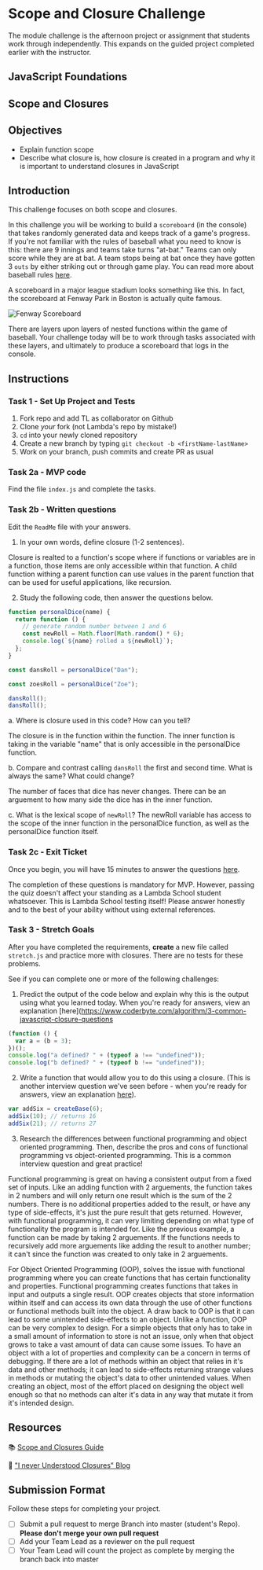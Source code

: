 # Scope and Closure Challenge

The module challenge is the afternoon project or assignment that students work through independently. This expands on the guided project completed earlier with the instructor.

## JavaScript Foundations

## Scope and Closures

## Objectives

- Explain function scope
- Describe what closure is, how closure is created in a program and why it is important to understand closures in JavaScript

## Introduction

This challenge focuses on both scope and closures.

In this challenge you will be working to build a `scoreboard` (in the console) that takes randomly generated data and keeps track of a game's progress. If you're not familiar with the rules of baseball what you need to know is this: there are 9 innings and teams take turns "at-bat." Teams can only score while they are at bat. A team stops being at bat once they have gotten 3 `outs` by either striking out or through game play. You can read more about baseball rules [here](https://www.rulesofsport.com/sports/baseball.html).

A scoreboard in a major league stadium looks something like this. In fact, the scoreboard at Fenway Park in Boston is actually quite famous.

![Fenway Scoreboard](https://storage.googleapis.com/afs-prod/media/media:e959506330fd4e5890023c93cfbaac55/800.jpeg)

There are layers upon layers of nested functions within the game of baseball. Your challenge today will be to work through tasks associated with these layers, and ultimately to produce a scoreboard that logs in the console.

## Instructions

### Task 1 - Set Up Project and Tests

1. Fork repo and add TL as collaborator on Github
2. Clone _your_ fork (not Lambda's repo by mistake!)
3. `cd` into your newly cloned repository
4. Create a new branch by typing `git checkout -b <firstName-lastName>`
5. Work on your branch, push commits and create PR as usual

### Task 2a - MVP code

Find the file `index.js` and complete the tasks.

### Task 2b - Written questions

Edit the `ReadMe` file with your answers.

1. In your own words, define closure (1-2 sentences).

Closure is realted to a function's scope where if functions or variables are in a function, those items are only accessible within that function.
A child function withing a parent function can use values in the parent function that can be used for useful applications, like recursion.

2. Study the following code, then answer the questions below.

```js
function personalDice(name) {
  return function () {
    // generate random number between 1 and 6
    const newRoll = Math.floor(Math.random() * 6);
    console.log(`${name} rolled a ${newRoll}`);
  };
}

const dansRoll = personalDice("Dan");

const zoesRoll = personalDice("Zoe");

dansRoll();
dansRoll();
```

a. Where is closure used in this code? How can you tell?

The closure is in the function within the function. The inner function is taking in the variable "name" that is only accessible in the personalDice function.

b. Compare and contrast calling `dansRoll` the first and second time. What is always the same? What could change?

The number of faces that dice has never changes. There can be an arguement to how many side the dice has in the inner function.

c. What is the lexical scope of `newRoll`?
The newRoll variable has access to the scope of the inner function in the personalDice function, as well as the personalDice function itself.

### Task 2c - Exit Ticket

Once you begin, you will have 15 minutes to answer the questions [here](https://app.codesignal.com/public-test/WjSzNh9gDrD8Xn8hw/enY3yPRP3nEm7E).

The completion of these questions is mandatory for MVP. However, passing the quiz doesn't affect your standing as a Lambda School student whatsoever. This is Lambda School testing itself! Please answer honestly and to the best of your ability without using external references.

### Task 3 - Stretch Goals

After you have completed the requirements, **create** a new file called `stretch.js` and practice more with closures. There are no tests for these problems.

See if you can complete one or more of the following challenges:

1. Predict the output of the code below and explain why this is the output using what you learned today. When you're ready for answers, view an explanation [here](https://www.coderbyte.com/algorithm/3-common-javascript-closure-questions

```js
(function () {
  var a = (b = 3);
})();
console.log("a defined? " + (typeof a !== "undefined"));
console.log("b defined? " + (typeof b !== "undefined"));
```

2. Write a function that would allow you to do this using a closure. (This is another interview question we've seen before - when you're ready for answers, view an explanation [here](https://www.coderbyte.com/algorithm/3-common-javascript-closure-questions)).

```js
var addSix = createBase(6);
addSix(10); // returns 16
addSix(21); // returns 27
```

3. Research the differences between functional programming and object oriented programming. Then, describe the pros and cons of functional programming vs object-oriented programming. This is a common interview question and great practice!

Functional programming is great on having a consistent output from a fixed set of inputs. Like an adding function with 2 arguements, the function takes in 2 numbers and will only return one result which is the sum of the 2 numbers. There is no additional properties added to the result, or have any type of side-effects, it's just the pure result that gets returned.
However, with functional programming, it can very limiting depending on what type of functionality the program is intended for. Like the previous example, a function can be made by taking 2 arguements. If the functions needs to recursively add more arguements like adding the result to another number; it can't since the function was created to only take in 2 arguements.

For Object Oriented Programming (OOP), solves the issue with functional programming where you can create functions that has certain functionality and properties. Functional programming creates functions that takes in input and outputs a single result. OOP creates objects that store information within itself and can access its own data through the use of other functions or functional methods built into the object.
A draw back to OOP is that it can lead to some unintended side-effects to an object. Unlike a function, OOP can be very complex to design. For a simple objects that only has to take in a small amount of information to store is not an issue, only when that object grows to take a vast amount of data can cause some issues. To have an object with a lot of properties and complexity can be a concern in terms of debugging. If there are a lot of methods within an object that relies in it's data and other methods; it can lead to side-effects returning strange values in methods or mutating the object's data to other unintended values.
When creating an object, most of the effort placed on designing the object well enough so that no methods can alter it's data in any way that mutate it from it's intended design.

## Resources

📚 [Scope and Closures Guide](https://css-tricks.com/javascript-scope-closures/)

🧠 ["I never Understood Closures" Blog](https://medium.com/dailyjs/i-never-understood-javascript-closures-9663703368e8)

## Submission Format

Follow these steps for completing your project.

- [ ] Submit a pull request to merge <firstName-lastName> Branch into master (student's Repo). **Please don't merge your own pull request**
- [ ] Add your Team Lead as a reviewer on the pull request
- [ ] Your Team Lead will count the project as complete by merging the branch back into master
